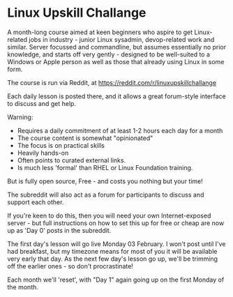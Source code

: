 # Linux Upskill Challange

A month-long course aimed at keen beginners who aspire to get Linux-related jobs in industry - junior Linux sysadmin, devop-related work and similar. Server focussed and commandline, but assumes essentially no prior knowledge, and starts off very gently - designed to be well-suited to a Windows or Apple person as well as those that already
using Linux in some form.

The course is run via Reddit, at https://reddit.com/r/linuxupskillchallange

Each daily lesson is posted there, and it allows a great forum-style interface to discuss and get help. 

Warning: 
* Requires a daily commitment of at least 1-2 hours each day for a month
* The course content is somewhat "opinionated"
* The focus is on practical skills 
* Heavily hands-on
* Often points to curated external links. 
* Is much less 'formal' than RHEL or Linux Foundation training.

But is fully open source, Free - and costs you nothing but your time! 

The subreddit will also act as a forum for participants to discuss and support each other.

If you're keen to do this, then you will need your own Internet-exposed server - but full
instructions on how to set this up for free or cheap are now up as 'Day 0' posts in the
subreddit.

The first day's lesson will go live Monday 03 February. I won't post until I've had breakfast,
but my timezone means for most of you it will be available very early that day. As the next few day's lesson go up, we'll be trimming off the earlier ones - so don't procrastinate!

Each month we'll 'reset', with "Day 1" again going up on the first Monday of the month.
